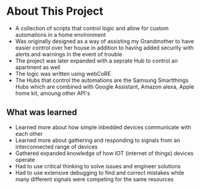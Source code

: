 # About This Project
- A collection of scripts that control logic and allow for custom automations in a home environment
- Was originally designed as a way of assisting my Grandmother to have easier control over her house in addition to having added security with alerts and warnings in the event of trouble
- The project was later expanded with a seprate Hub to control an apartment as well
- The logic was written using webCoRE
- The Hubs that control the automations are the Samsung Smartthings Hubs which are combined with Google Assistant, Amazon alexa, Apple home kit, amoung other API's

## What was learned
- Learned more about how simple inbedded devices communicate with each other
- Learned more about gathering and responding to signals from an interconnected range of devices
- Gathered expanded knowledge of how IOT (internet of things) devices operate
- Had to use critical thinking to solve issues and engineer solutions
- Had to use extensive debugging to find and correct mistakes while many different signals were competing for the same resources


